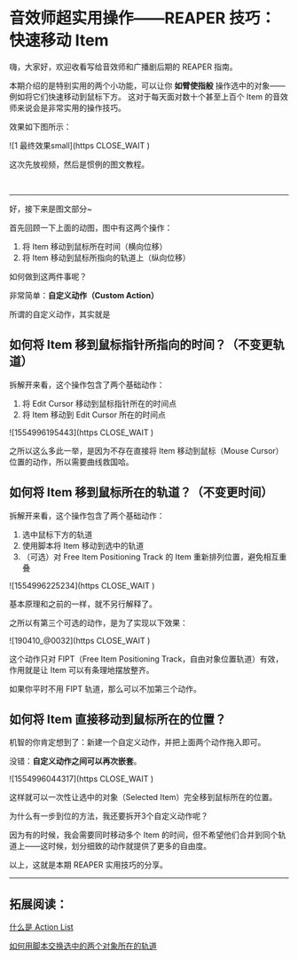 # 音效师超实用操作——REAPER 技巧：快速移动 Item

嗨，大家好，欢迎收看写给音效师和广播剧后期的 REAPER 指南。

本期介绍的是特别实用的两个小功能，可以让你 **如臂使指般** 操作选中的对象——例如将它们快速移动到鼠标下方。
这对于每天面对数十个甚至上百个 Item 的音效师来说会是非常实用的操作技巧。

效果如下图所示：

![1 最终效果small](https   CLOSE_WAIT)

这次先放视频，然后是惯例的图文教程。



​    

---



 好，接下来是图文部分~

首先回顾一下上面的动图，图中有这两个操作：

1. 将 Item 移动到鼠标所在时间（横向位移）
2. 将 Item 移动到鼠标所指向的轨道上（纵向位移）

如何做到这两件事呢？

非常简单：**自定义动作（Custom Action）**

所谓的自定义动作，其实就是



## 如何将 Item 移到鼠标指针所指向的时间？（不变更轨道）

拆解开来看，这个操作包含了两个基础动作：

1. 将 Edit Cursor 移动到鼠标指针所在的时间点
2. 将 Item 移动到 Edit Cursor 所在的时间点

![1554996195443](https   CLOSE_WAIT)

之所以这么多此一举，是因为不存在直接将 Item 移动到鼠标（Mouse Cursor）位置的动作，所以需要曲线救国哈。



## 如何将 Item 移到鼠标所在的轨道？（不变更时间）

拆解开来看，这个操作包含了两个基础动作：

1. 选中鼠标下方的轨道
2. 使用脚本将 Item 移动到选中的轨道
3. （可选）对 Free Item Positioning Track 的 Item 重新排列位置，避免相互重叠

![1554996225234](https   CLOSE_WAIT)

基本原理和之前的一样，就不另行解释了。



之所以有第三个可选的动作，是为了实现以下效果：

![190410_@0032](https   CLOSE_WAIT)

这个动作只对 FIPT（Free Item Positioning Track，自由对象位置轨道）有效，作用就是让 Item 可以有条理地摆放整齐。

如果你平时不用 FIPT 轨道，那么可以不加第三个动作。



## 如何将 Item 直接移动到鼠标所在的位置？

机智的你肯定想到了：新建一个自定义动作，并把上面两个动作拖入即可。

没错：**自定义动作之间可以再次嵌套**。

![1554996044317](https   CLOSE_WAIT)

这样就可以一次性让选中的对象（Selected Item）完全移到鼠标所在的位置。



为什么有一步到位的方法，我还要拆开3个自定义动作呢？

因为有的时候，我会需要同时移动多个 Item 的时间，但不希望他们合并到同个轨道上——这时候，划分细致的动作就提供了更多的自由度。



以上，这就是本期 REAPER 实用技巧的分享。



---



## 拓展阅读：

[什么是 Action List](https://zhuanlan.zhihu.com/p/55308791)

[如何用脚本交换选中的两个对象所在的轨道](https://zhuanlan.zhihu.com/p/30126094)




